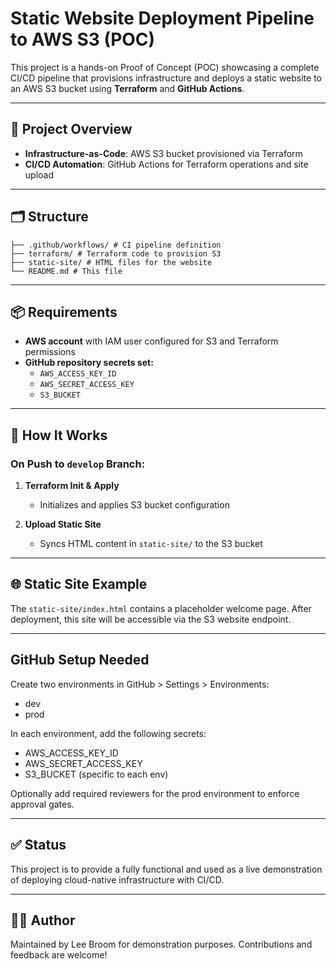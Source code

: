 # Static Website Deployment Pipeline to AWS S3 (POC)

This project is a hands-on Proof of Concept (POC) showcasing a complete CI/CD pipeline that provisions infrastructure and deploys a static website to an AWS S3 bucket using **Terraform** and **GitHub Actions**.

---

## 🚀 Project Overview

- **Infrastructure-as-Code**: AWS S3 bucket provisioned via Terraform
- **CI/CD Automation**: GitHub Actions for Terraform operations and site upload

---

## 🗂️ Structure
```. 
├── .github/workflows/ # CI pipeline definition 
├── terraform/ # Terraform code to provision S3 
├── static-site/ # HTML files for the website 
└── README.md # This file
```

---

## 📦 Requirements

- **AWS account** with IAM user configured for S3 and Terraform permissions
- **GitHub repository secrets set:**
  - `AWS_ACCESS_KEY_ID`
  - `AWS_SECRET_ACCESS_KEY`
  - `S3_BUCKET`

---

## 🔧 How It Works

### On Push to `develop` Branch:

1. **Terraform Init & Apply**
   - Initializes and applies S3 bucket configuration

2. **Upload Static Site**
   - Syncs HTML content in `static-site/` to the S3 bucket

---

## 🌐 Static Site Example

The `static-site/index.html` contains a placeholder welcome page. After deployment, this site will be accessible via the S3 website endpoint.

---
## GitHub Setup Needed
Create two environments in GitHub > Settings > Environments:

  - dev
  - prod

In each environment, add the following secrets:
  - AWS_ACCESS_KEY_ID
  - AWS_SECRET_ACCESS_KEY
  - S3_BUCKET (specific to each env)

Optionally add required reviewers for the prod environment to enforce approval gates.

---

## ✅ Status

This project is to provide a fully functional and used as a live demonstration of deploying cloud-native infrastructure with CI/CD.

---

## 🙋‍♂️ Author

Maintained by Lee Broom for demonstration purposes. Contributions and feedback are welcome!
